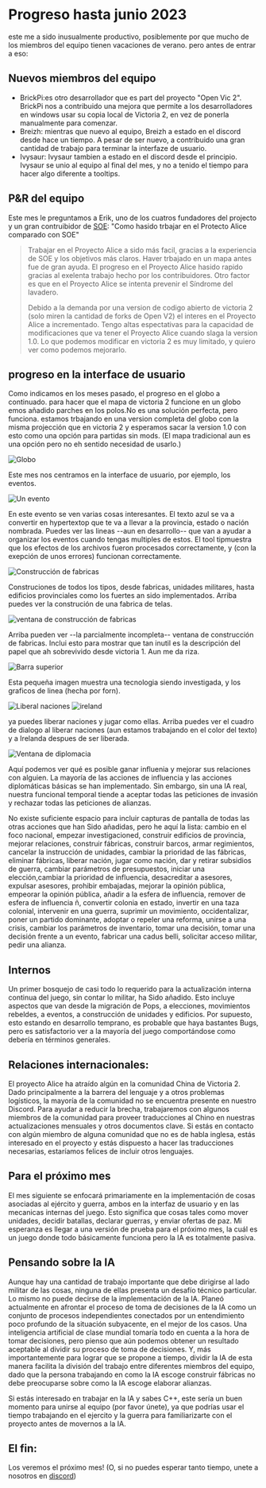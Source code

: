 # Progreso hasta junio 2023

este me a sido inusualmente productivo, posiblemente por que mucho de los miembros del equipo tienen vacaciones de verano. pero antes de entrar a eso:

## Nuevos miembros del equipo

- BrickPi:es otro desarrollador que es part del proyecto "Open Vic 2". BrickPi nos a contribuido una mejora que permite a los desarrolladores en windows usar su copia local de Victoria 2, en vez de ponerla manualmente para comenzar.
- Breizh: mientras que nuevo al equipo, Breizh a estado en el discord desde hace un tiempo. A pesar de ser nuevo, a contribuido una gran cantidad de trabajo para terminar la interfaze de usuario.
- Ivysaur: Ivysaur tambien a estado en el discord desde el principio. Ivysaur se unio al equipo al final del mes, y no a tenido el tiempo para hacer algo diferente a tooltips.

## P&R del equipo

Este mes le preguntamos a Erik, uno de los cuatros fundadores del projecto y un gran contruibidor de [SOE](https://github.com/symphony-of-empires/symphony-of-empires): "Como hasido trbajar en el Protecto Alice comparado con SOE"

> Trabajar en el Proyecto Alice a sido más facil, gracias a la experiencia de SOE y los objetivos más claros. Haver trbajado en un mapa antes fue de gran ayuda. El progreso en el Proyecto Alice hasido rapido gracias al exelenta trabajo hecho por los contribuidores. Otro factor es que en el Proyecto Alice se intenta prevenir el Síndrome del lavadero.
> 
> Debido a la demanda por una version de codigo abierto de victoria 2 (solo miren la cantidad de forks de Open V2) el interes en el Proyecto Alice a incrementado. Tengo altas espectativas para la capacidad de modificaciones que va tener el Proyecto Alice cuando slaga la version 1.0. Lo que podemos modificar en victoria 2 es muy limitado, y quiero ver como podemos mejorarlo.

## progreso en la interface de usuario

Como indicamos en los meses pasado, el progreso en el globo a continuado. para hacer que el mapa de victoria 2 funcione en un globo emos añadido parches en los polos.No es una solución perfecta, pero funciona. estamos trbajando en una version completa del globo con la misma projección que en victoria 2 y esperamos sacar la version 1.0 con esto como una opción para partidas sin mods. (El mapa tradicional aun es una opción pero no eh sentido necesidad de usarlo.)

![Globo](./images/globe.png)

Este mes nos centramos en la interface de usuario, por ejemplo, los eventos.

![Un evento](./images/event.png)

En este evento se ven varias cosas interesantes. El texto azul se va a convertir en hypertextop que te va a llevar a la provincia, estado o nación nombrada. Puedes ver las lineas --aun en desarrollo-- que van a ayudar a organizar los eventos cuando tengas multiples de estos. El tool tipmuestra que los efectos de los archivos fueron procesados correctamente, y (con la exepción de unos errores) funcionan correctamente. 

![Construcción de fabricas](./images/factories.png)

Construciones de todos los tipos, desde fabricas, unidades militares, hasta edificios provinciales como los fuertes an sido implementados. Arriba puedes ver la construción de una fabrica de telas.

![ventana de construcción de fabricas](./images/buildwindow.png)

Arriba pueden ver --la parcialmente incompleta-- ventana de construcción de fabricas. Inclui esto para mostrar que tan inutil es la descripción del papel que ah sobrevivido desde victoria 1. Aun me da riza.

![Barra superior](./images/tech.png)

Esta pequeña imagen muestra una tecnologia siendo investigada, y los graficos de linea (hecha por forn).

![Liberal naciones](./images/release.png)
![ireland](./images/ireland.png)

ya puedes liberar naciones y jugar como ellas. Arriba puedes ver el cuadro de dialogo al liberar naciones (aun estamos trabajando en el color del texto) y a Irelanda despues de ser liberada.

![Ventana de diplomacia](./images/diplomacy.png)

Aquí podemos ver qué es posible ganar influenia y mejorar sus relaciones con alguien. La mayoría de las acciones de influencia y las acciones diplomáticas básicas se han implementado. Sin embargo, sin una IA real, nuestra funcional temporal tiende a aceptar todas las peticiones de invasión y rechazar todas las peticiones de alianzas.

No existe suficiente espacio para incluir capturas de pantalla de todas las otras acciones que han Sido añadidas, pero he aquí la lista: cambio en el foco nacional, empezar investigacioned, construir edificios de provincia, mejorar relaciones, construir fábricas, construir barcos, armar regimientos, cancelar la instrucción de unidades, cambiar la prioridad de las fábricas, eliminar fábricas,  liberar nación, jugar como nación, dar y retirar subsidios de guerra, cambiar parámetros de presupuestos, iniciar una elección,cambiar la prioridad de influencia, desacreditar a asesores, expulsar asesores, prohibir embajadas, mejorar la opinión pública, empeorar la opinión pública, añadir a la esfera de influencia, remover de esfera de influencia ñ, convertir colonia en estado, invertir en una taza colonial, intervenir en una guerra, suprimir un movimiento, occidentalizar, poner un partido dominante, adoptar o repeler una reforma, unirse a una crisis, cambiar los parámetros de inventario, tomar una decisión, tomar una decisión frente a un evento, fabricar una cadus belli, solicitar acceso militar, pedir una alianza. 

## Internos

Un primer bosquejo de casi todo lo requerido para la actualización interna continua del juego, sin contar lo militar, ha Sido añadido. Esto incluye aspectos que van desde la migración de Pops, a elecciones, movimientos rebeldes, a eventos, a construcción de unidades y edificios.  Por supuesto, esto estando en desarrollo temprano, es probable que haya bastantes Bugs, pero es satisfactorio ver a la mayoría del juego comportándose como debería en términos generales. 

## Relaciones internacionales:

El proyecto Alice ha atraído algún en la comunidad China de Victoria 2. Dado principalmente a la barrera del lenguaje y a otros problemas logísticos, la mayoría de la comunidad no se encuentra presente en nuestro Discord. Para ayudar a reducir la brecha, trabajaremos con algunos miembros de la comunidad para proveer traducciones al Chino en nuestras actualizaciones mensuales y otros documentos clave. Si estás en contacto con algún miembro de alguna comunidad que no es de habla inglesa, estás interesado en el proyecto y estás dispuesto a hacer las traducciones necesarias, estaríamos felices de incluir otros lenguajes.

## Para el próximo mes

El mes siguiente se enfocará primariamente en la implementación de cosas asociadas al ejército y guerra, ambos en la interfaz de usuario y en las mecanicas internas del juego. Esto significa que cosas tales como mover unidades, decidir batallas, declarar guerras, y enviar ofertas de paz. Mi esperanza es llegar a una versión de prueba para el próximo mes, la cuál es un juego donde todo básicamente funciona pero la IA es totalmente pasiva.

## Pensando sobre la IA

Aunque hay una cantidad de trabajo importante que debe dirigirse al lado militar de las cosas, ninguna de ellas presenta un desafío técnico particular.  Lo mismo no puede decirse de la implementación de la IA. Planeó actualmente en afrontar el proceso de toma de decisiones de la IA como un conjunto de procesos independientes conectados por un entendimiento poco profundo de la situación subyacente, en el mejor de los casos.  Una inteligencia artificial de clase mundial tomaría todo en cuenta a la hora de tomar decisiones, pero pienso que aún podemos obtener un resultado aceptable al dividir su proceso de toma de decisiones. Y, más importantemente para lograr que se propone a tiempo, dividir la IA de esta manera facilita la división del trabajo  entre diferentes miembros del equipo, dado que la persona trabajando en como la IA escoge construir fábricas no debe preocuparse sobre como la IA escoge elaborar alianzas. 

Si estás interesado en trabajar en la IA y sabes C++, este sería un buen momento para unirse al equipo (por favor únete), ya que podrías usar el tiempo trabajando en el ejercito y la guerra para familiarizarte con el proyecto antes de movernos a la IA.

## El fin:

Los veremos el próximo mes! (O, si no puedes esperar tanto tiempo, unete a nosotros en [discord](https://discord.gg/QUJExr4mRn))
